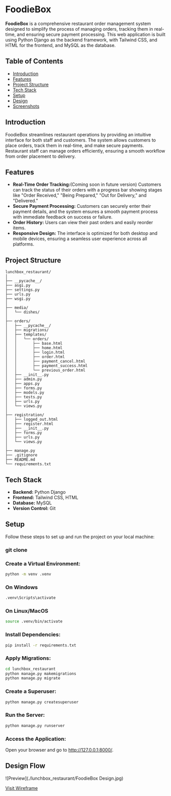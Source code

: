 # FoodieBox

**FoodieBox** is a comprehensive restaurant order management system designed to simplify the process of managing orders, tracking them in real-time, and ensuring secure payment processing. This web application is built using Python Django as the backend framework, with Tailwind CSS, and HTML for the frontend, and MySQL as the database.

## Table of Contents

- [Introduction](#introduction)
- [Features](#features)
- [Project Structure](#project-structure)
- [Tech Stack](#tech-stack)
- [Setup](#setup)
- [Design](#design)
- [Screenshots](#screenshots)

## Introduction

FoodieBox streamlines restaurant operations by providing an intuitive interface for both staff and customers. The system allows customers to place orders, track them in real-time, and make secure payments. Restaurant staff can manage orders efficiently, ensuring a smooth workflow from order placement to delivery.

## Features

- **Real-Time Order Tracking:**(Coming soon in future version) Customers can track the status of their orders with a progress bar showing stages like "Order Received," "Being Prepared," "Out for Delivery," and "Delivered."
- **Secure Payment Processing:** Customers can securely enter their payment details, and the system ensures a smooth payment process with immediate feedback on success or failure.
- **Order History:** Users can view their past orders and easily reorder items.
- **Responsive Design:** The interface is optimized for both desktop and mobile devices, ensuring a seamless user experience across all platforms.

## Project Structure

```plaintext
lunchbox_restaurant/
│
├── __pycache__/
├── asgi.py
├── settings.py
├── urls.py
├── wsgi.py
│
├── media/
│   └── dishes/
│
├── orders/
│   ├── __pycache__/
│   ├── migrations/
│   ├── templates/
│   │   └── orders/
│   │       ├── base.html
│   │       ├── home.html
│   │       ├── login.html
│   │       ├── order.html
│   │       ├── payment_cancel.html
│   │       ├── payment_success.html
│   │       └── previous_order.html
│   ├── __init__.py
│   ├── admin.py
│   ├── apps.py
│   ├── forms.py
│   ├── models.py
│   ├── tests.py
│   ├── urls.py
│   └── views.py
│
├── registration/
│   ├── logged_out.html
│   ├── register.html
│   ├── __init__.py
│   ├── forms.py
│   ├── urls.py
│   └── views.py
│
├── manage.py
├── .gitignore
├── README.md
└── requirements.txt

```
## Tech Stack

- **Backend:** Python Django
- **Frontend:** Tailwind CSS, HTML
- **Database:** MySQL
- **Version Control:** Git


## Setup

Follow these steps to set up and run the project on your local machine:

### git clone 

### Create a Virtual Environment:

```bash
python -m venv .venv
```
### On Windows 
```bash
.venv\Scripts\activate
```
### On Linux/MacOS
```bash
source .venv/bin/activate
```

### Install Dependencies:
```bash
pip install -r requirements.txt
```
### Apply Migrations:
```bash
cd lunchbox_restaurant
python manage.py makemigrations
python manage.py migrate
```
### Create a Superuser:
```bash
python manage.py createsuperuser
```
### Run the Server:
```bash
python manage.py runserver
```

### Access the Application:
Open your browser and go to http://127.0.0.1:8000/.

## Design Flow

![Preview](./lunchbox_restaurant/FoodieBox Design.jpg) 

[Visit Wireframe](https://app.visily.ai/projects/4b43ead9-3b5f-43f3-b407-ca6efb5b776a/boards/1048982)


